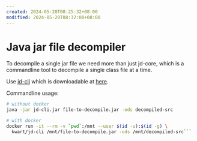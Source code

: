 ```yaml
---
created: 2024-05-20T08:25:32+08:00
modified: 2024-05-20T08:32:00+08:00
---
```


# Java jar file decompiler

To decompile a single jar file we need more than just jd-core, which is a commandline tool to decompile a single class file at a time.

Use [jd-cli](https://github.com/intoolswetrust/jd-cli) which is downloadable at [here](https://github.com/intoolswetrust/jd-cli/releases).

Commandline usage:

```bash
# without docker
java -jar jd-cli.jar file-to-decompile.jar -ods decompiled-src

# with docker
docker run -it --rm -v `pwd`:/mnt --user $(id -u):$(id -g) \
  kwart/jd-cli /mnt/file-to-decompile.jar -ods /mnt/decompiled-src```
